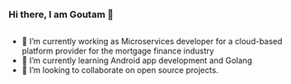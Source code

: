 ### Hi there, I am Goutam 👋 

## 
- 🔭 I’m currently working as Microservices developer for a cloud-based platform provider for the mortgage finance industry
- 🌱 I’m currently learning Android app development and Golang
- 👯 I’m looking to collaborate on open source projects.

<br/>

